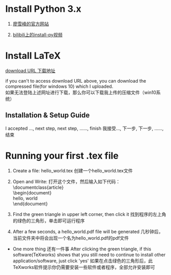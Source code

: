
Install Python 3.x
====
1. [廖雪峰的官方网站](https://www.liaoxuefeng.com/wiki/1016959663602400/1016959856222624)  
  
2. [bilibili上的install-py视频](https://www.bilibili.com/video/av51230273?zw)  
  
  
  
  
  
Install LaTeX
====
[download URL 下载地址](https://miktex.org/download)    

if you can't to access download URL above, you can download the compressed file(for windows 10) which I uploaded.  
如果无法登陆上述网址进行下载，那么你可以下载我上传的压缩文件（win10系统）  
  
  
Installation & Setup Guide
----
I accepted ...,  next step,  next step, ......, finish
我接受...,  下一步, 下一步, ......, 结束  
  
  
  
Running your first .tex file
====
1. Create a file: hello_world.tex  创建一个hello_world.tex文件  
  
2. Open and Write: 
打开这个文件，然后输入如下代码：  
\documentclass{article}  
\begin{document}  
  hello, world  
\end{document}  
  
3. Find the green triangle in upper left corner, then click it
找到程序的左上角的绿色的三角形，单击即可运行程序  
  
4. After a few seconds, a hello_world.pdf file will be generated
几秒钟后，当前文件夹中将会出现一个名为hello_world.pdf的pdf文件  
  
  
  
* One more thing 还有一件事
After clicking the green triangle, if this software(TeXworks) shows that you still need to continue to install other application/software, just click 'yes'
如果在点击绿色的三角形后，此TeXworks软件提示你仍需要安装一些软件或者程序，全部允许安装即可  


